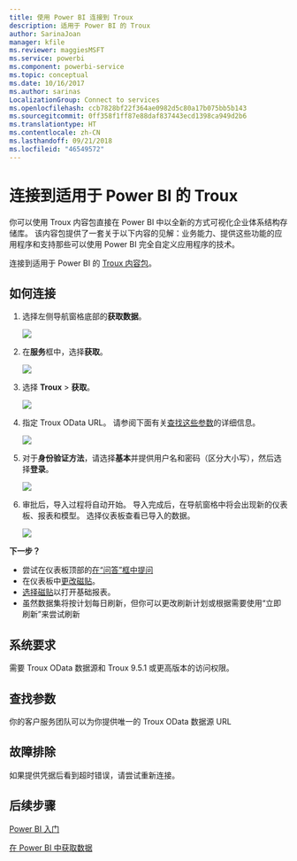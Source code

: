 ```yaml
---
title: 使用 Power BI 连接到 Troux
description: 适用于 Power BI 的 Troux
author: SarinaJoan
manager: kfile
ms.reviewer: maggiesMSFT
ms.service: powerbi
ms.component: powerbi-service
ms.topic: conceptual
ms.date: 10/16/2017
ms.author: sarinas
LocalizationGroup: Connect to services
ms.openlocfilehash: ccb7828bf22f364ae0982d5c80a17b075bb5b143
ms.sourcegitcommit: 0ff358f1ff87e88daf837443ecd1398ca949d2b6
ms.translationtype: HT
ms.contentlocale: zh-CN
ms.lasthandoff: 09/21/2018
ms.locfileid: "46549572"
---
```

# <a name="connect-to-troux-for-power-bi"></a>连接到适用于 Power BI 的 Troux
你可以使用 Troux 内容包直接在 Power BI 中以全新的方式可视化企业体系结构存储库。 该内容包提供了一套关于以下内容的见解：业务能力、提供这些功能的应用程序和支持那些可以使用 Power BI 完全自定义应用程序的技术。

连接到适用于 Power BI 的 [Troux 内容包](https://app.powerbi.com/getdata/services/troux)。

## <a name="how-to-connect"></a>如何连接
1. 选择左侧导航窗格底部的**获取数据**。
   
   ![](media/service-connect-to-troux/getdata.png)
2. 在**服务**框中，选择**获取**。
   
   ![](media/service-connect-to-troux/services.png)
3. 选择 **Troux** \> **获取**。
   
   ![](media/service-connect-to-troux/troux.png)
4. 指定 Troux OData URL。 请参阅下面有关[查找这些参数](#FindingParams)的详细信息。
   
   ![](media/service-connect-to-troux/params.png)
5. 对于**身份验证方法**，请选择**基本**并提供用户名和密码（区分大小写），然后选择**登录**。
   
    ![](media/service-connect-to-troux/creds.png)
6. 审批后，导入过程将自动开始。 导入完成后，在导航窗格中将会出现新的仪表板、报表和模型。 选择仪表板查看已导入的数据。
   
     ![](media/service-connect-to-troux/dashboard.png)

**下一步？**

* 尝试在仪表板顶部的[在“问答”框中提问](consumer/end-user-q-and-a.md)
* 在仪表板中[更改磁贴](service-dashboard-edit-tile.md)。
* [选择磁贴](consumer/end-user-tiles.md)以打开基础报表。
* 虽然数据集将按计划每日刷新，但你可以更改刷新计划或根据需要使用“立即刷新”来尝试刷新

## <a name="system-requirements"></a>系统要求
需要 Troux OData 数据源和 Troux 9.5.1 或更高版本的访问权限。

<a name="FindingParams"></a>

## <a name="finding-parameters"></a>查找参数
你的客户服务团队可以为你提供唯一的 Troux OData 数据源 URL

## <a name="troubleshooting"></a>故障排除
如果提供凭据后看到超时错误，请尝试重新连接。

## <a name="next-steps"></a>后续步骤
[Power BI 入门](service-get-started.md)

[在 Power BI 中获取数据](service-get-data.md)

